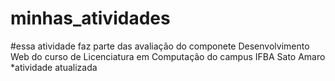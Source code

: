 # minhas_atividades
#essa  atividade faz parte das avaliação do  componete  Desenvolvimento Web do curso de Licenciatura em Computação do campus IFBA Sato Amaro
*atividade atualizada
